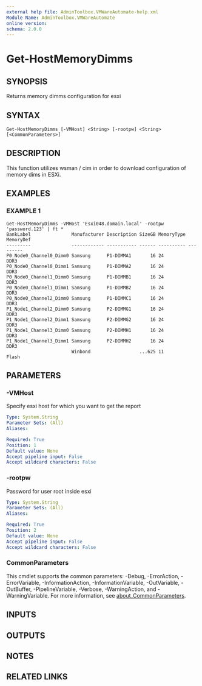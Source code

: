 ```yaml
---
external help file: AdminToolbox.VMWareAutomate-help.xml
Module Name: AdminToolbox.VMWareAutomate
online version:
schema: 2.0.0
---
```


# Get-HostMemoryDimms

## SYNOPSIS
Returns memory dimms configuration for esxi

## SYNTAX

```
Get-HostMemoryDimms [-VMHost] <String> [-rootpw] <String> [<CommonParameters>]
```

## DESCRIPTION
This function utilizes wsman / cim in order to download configuration of memory dims in ESXi.

## EXAMPLES

### EXAMPLE 1
```
Get-HostMemoryDimms -VMHost 'Esxi048.domain.local' -rootpw 'password.123' | ft *
BankLabel               Manufacturer Description SizeGB MemoryType MemoryDef
---------               ------------ ----------- ------ ---------- ---------
P0_Node0_Channel0_Dimm0 Samsung      P1-DIMMA1       16 24         DDR3
P0_Node0_Channel0_Dimm1 Samsung      P1-DIMMA2       16 24         DDR3
P0_Node0_Channel1_Dimm0 Samsung      P1-DIMMB1       16 24         DDR3
P0_Node0_Channel1_Dimm1 Samsung      P1-DIMMB2       16 24         DDR3
P0_Node0_Channel2_Dimm0 Samsung      P1-DIMMC1       16 24         DDR3
P1_Node1_Channel2_Dimm0 Samsung      P2-DIMMG1       16 24         DDR3
P1_Node1_Channel2_Dimm1 Samsung      P2-DIMMG2       16 24         DDR3
P1_Node1_Channel3_Dimm0 Samsung      P2-DIMMH1       16 24         DDR3
P1_Node1_Channel3_Dimm1 Samsung      P2-DIMMH2       16 24         DDR3
                        Winbond                  ...625 11         Flash
```

## PARAMETERS

### -VMHost
Specify esxi host for which you want to get the report

```yaml
Type: System.String
Parameter Sets: (All)
Aliases:

Required: True
Position: 1
Default value: None
Accept pipeline input: False
Accept wildcard characters: False
```

### -rootpw
Password for user root inside esxi

```yaml
Type: System.String
Parameter Sets: (All)
Aliases:

Required: True
Position: 2
Default value: None
Accept pipeline input: False
Accept wildcard characters: False
```

### CommonParameters
This cmdlet supports the common parameters: -Debug, -ErrorAction, -ErrorVariable, -InformationAction, -InformationVariable, -OutVariable, -OutBuffer, -PipelineVariable, -Verbose, -WarningAction, and -WarningVariable. For more information, see [about_CommonParameters](http://go.microsoft.com/fwlink/?LinkID=113216).

## INPUTS

## OUTPUTS

## NOTES

## RELATED LINKS
